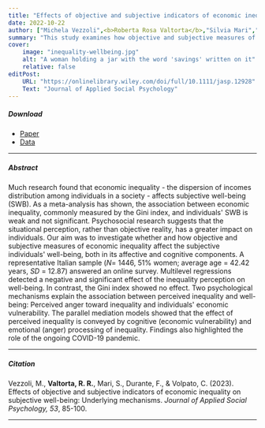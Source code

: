 ```yaml
---
title: "Effects of objective and subjective indicators of economic inequality on subjective well-being: Underlying mechanisms" 
date: 2022-10-22
author: ["Michela Vezzoli",<b>Roberta Rosa Valtorta</b>,"Silvia Mari","Federica Durante","Chiara Volpato"]
summary: "This study examines how objective and subjective measures of economic inequality affect individuals' subjective well-being, focusing on how anger and feelings of economic vulnerability mediate this relationship."
cover:
    image: "inequality-wellbeing.jpg"
    alt: "A woman holding a jar with the word 'savings' written on it"
    relative: false
editPost:
    URL: "https://onlinelibrary.wiley.com/doi/full/10.1111/jasp.12928"
    Text: "Journal of Applied Social Psychology"
---
```


##### Download

<ul>

<li><a href="inequality-wellbeing.pdf" target="_blank">Paper</a></li>
<li><a href="https://osf.io/r76ew/" target="_blank">Data</a></li>

</ul>

------------------------------------------------------------------------

##### Abstract

Much research found that economic inequality - the dispersion of incomes distribution among individuals in a society - affects subjective well-being (SWB). As a meta-analysis has shown, the association between economic inequality, commonly measured by the Gini index, and individuals' SWB is weak and not significant. Psychosocial research suggests that the situational perception, rather than objective reality, has a greater impact on individuals. Our aim was to investigate whether and how objective and subjective measures of economic inequality affect the subjective individuals' well-being, both in its affective and cognitive components. A representative Italian sample (*N*= 1446, 51% women; average age = 42.42 years, *SD* = 12.87) answered an online survey. Multilevel regressions detected a negative and significant effect of the inequality perception on well-being. In contrast, the Gini index showed no effect. Two psychological mechanisms explain the association between perceived inequality and well-being: Perceived anger toward inequality and individuals' economic vulnerability. The parallel mediation models showed that the effect of perceived inequality is conveyed by cognitive (economic vulnerability) and emotional (anger) processing of inequality. Findings also highlighted the role of the ongoing COVID-19 pandemic.

------------------------------------------------------------------------

##### Citation

Vezzoli, M., **Valtorta, R. R.**, Mari, S., Durante, F., & Volpato, C. (2023). Effects of objective and subjective indicators of economic inequality on subjective well-being: Underlying mechanisms. *Journal of Applied Social Psychology, 53*, 85-100.

------------------------------------------------------------------------
